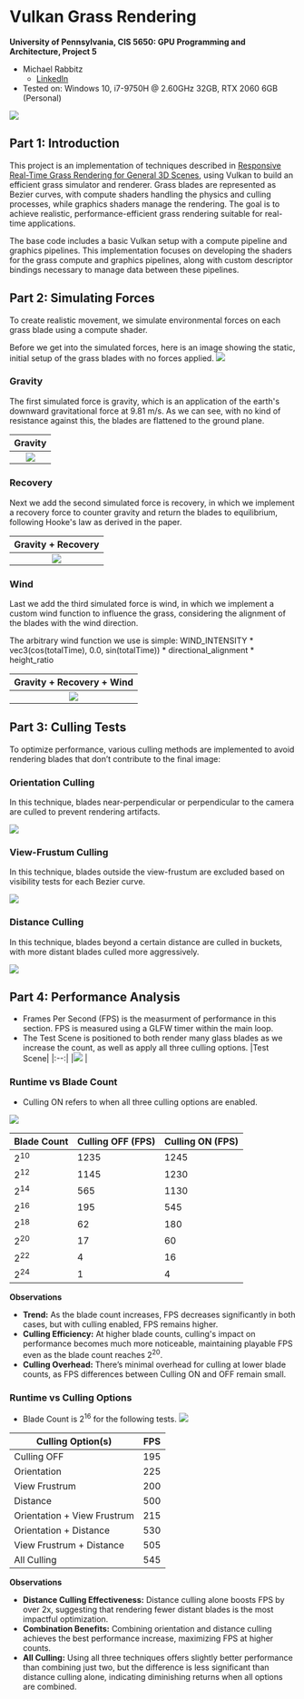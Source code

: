 Vulkan Grass Rendering
==================================

**University of Pennsylvania, CIS 5650: GPU Programming and Architecture, Project 5**

* Michael Rabbitz
  * [LinkedIn](https://www.linkedin.com/in/mike-rabbitz)
* Tested on: Windows 10, i7-9750H @ 2.60GHz 32GB, RTX 2060 6GB (Personal)

![](img/grass.gif)

## Part 1: Introduction

This project is an implementation of techniques described in [Responsive Real-Time Grass Rendering for General 3D Scenes](https://www.cg.tuwien.ac.at/research/publications/2017/JAHRMANN-2017-RRTG/JAHRMANN-2017-RRTG-draft.pdf), using Vulkan to build an efficient grass simulator and renderer. Grass blades are represented as Bezier curves, with compute shaders handling the physics and culling processes, while graphics shaders manage the rendering. The goal is to achieve realistic, performance-efficient grass rendering suitable for real-time applications.

The base code includes a basic Vulkan setup with a compute pipeline and graphics pipelines. This implementation focuses on developing the shaders for the grass compute and graphics pipelines, along with custom descriptor bindings necessary to manage data between these pipelines.

## Part 2: Simulating Forces
To create realistic movement, we simulate environmental forces on each grass blade using a compute shader.

Before we get into the simulated forces, here is an image showing the static, initial setup of the grass blades with no forces applied.
![](img/no_forces.PNG)

### Gravity
The first simulated force is gravity, which is an application of the earth's downward gravitational force at 9.81 m/s. As we can see, with no kind of resistance against this, the blades are flattened to the ground plane.

|Gravity|
|:--:|
|![](img/gravity.PNG) <tr></tr>|

### Recovery
Next we add the second simulated force is recovery, in which we implement a recovery force to counter gravity and return the blades to equilibrium, following Hooke's law as derived in the paper.

|Gravity + Recovery|
|:--:|
|![](img/gravity_recovery.PNG) <tr></tr>|

### Wind
Last we add the third simulated force is wind, in which we implement a custom wind function to influence the grass, considering the alignment of the blades with the wind direction.

The arbitrary wind function we use is simple: WIND_INTENSITY * vec3(cos(totalTime), 0.0, sin(totalTime)) * directional_alignment * height_ratio

|Gravity + Recovery + Wind|
|:--:|
|![](img/grass.gif) <tr></tr>|

## Part 3: Culling Tests
To optimize performance, various culling methods are implemented to avoid rendering blades that don’t contribute to the final image:

### Orientation Culling
In this technique, blades near-perpendicular or perpendicular to the camera are culled to prevent rendering artifacts.

![](img/orientation_culling.gif)

### View-Frustum Culling
In this technique, blades outside the view-frustum are excluded based on visibility tests for each Bezier curve.

![](img/frustrum_culling.gif)

### Distance Culling
In this technique, blades beyond a certain distance are culled in buckets, with more distant blades culled more aggressively.

![](img/distance_culling.gif)

## Part 4: Performance Analysis
- Frames Per Second (FPS) is the measurment of performance in this section. FPS is measured using a GLFW timer within the main loop.
- The Test Scene is positioned to both render many glass blades as we increase the count, as well as apply all three culling options.
|Test Scene|
|:--:|
|![](img/test_scene.PNG) <tr></tr>|

### Runtime vs Blade Count
- Culling ON refers to when all three culling options are enabled.

![](img/runtime_blade_count.png)

|  Blade Count  | Culling OFF (FPS) | Culling ON (FPS)  |
| ------------- | ----------------- | ----------------- |
|2<sup>10</sup> |1235               |1245               |
|2<sup>12</sup> |1145               |1230               |
|2<sup>14</sup> |565                |1130               |
|2<sup>16</sup> |195                |545                |
|2<sup>18</sup> |62                 |180                |
|2<sup>20</sup> |17                 |60                 |
|2<sup>22</sup> |4                  |16                 |
|2<sup>24</sup> |1                  |4                  |

**Observations**
- **Trend:** As the blade count increases, FPS decreases significantly in both cases, but with culling enabled, FPS remains higher.
- **Culling Efficiency:** At higher blade counts, culling's impact on performance becomes much more noticeable, maintaining playable FPS even as the blade count reaches 2<sup>20</sup>.
- **Culling Overhead:** There’s minimal overhead for culling at lower blade counts, as FPS differences between Culling ON and OFF remain small.

### Runtime vs Culling Options
- Blade Count is 2<sup>16</sup> for the following tests.
![](img/runtime_culling.png)

|      Culling Option(s)     | FPS |
| -------------------------- | --- |
|Culling OFF                 |195  |
|Orientation                 |225  |
|View Frustrum               |200  |
|Distance                    |500  |
|Orientation + View Frustrum |215  |
|Orientation + Distance      |530  |
|View Frustrum + Distance    |505  |
|All Culling                 |545  |

**Observations**
- **Distance Culling Effectiveness:** Distance culling alone boosts FPS by over 2x, suggesting that rendering fewer distant blades is the most impactful optimization.
- **Combination Benefits:** Combining orientation and distance culling achieves the best performance increase, maximizing FPS at higher counts.
- **All Culling:** Using all three techniques offers slightly better performance than combining just two, but the difference is less significant than distance culling alone, indicating diminishing returns when all options are combined.

